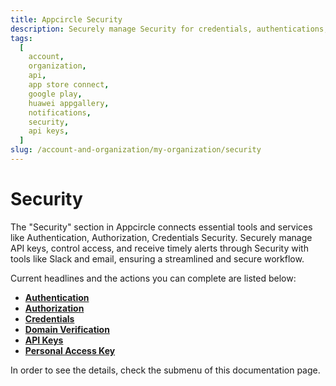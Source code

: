 ```yaml
---
title: Appcircle Security
description: Securely manage Security for credentials, authentications, and notifications to streamline your app publishing workflow in Appcircle.
tags:
  [
    account,
    organization,
    api,
    app store connect,
    google play,
    huawei appgallery,
    notifications,
    security,
    api keys,
  ]
slug: /account-and-organization/my-organization/security
---
```


# Security

The "Security" section in Appcircle connects essential tools and services like Authentication, Authorization, Credentials Security. Securely manage API keys, control access, and receive timely alerts through Security with tools like Slack and email, ensuring a streamlined and secure workflow.

Current headlines and the actions you can complete are listed below:

- [**Authentication**](/account-and-organization/my-organization/security/authentications)
- [**Authorization**](/account-and-organization/my-organization/security/authorization)
- [**Credentials**](/account-and-organization/my-organization/security/credentials)
- [**Domain Verification**](/account-and-organization/my-organization/security/domain-verification)
- [**API Keys**](/account-and-organization/my-organization/security/api-keys)
- [**Personal Access Key**](/account-and-organization/my-organization/security/personal-access-key)

In order to see the details, check the submenu of this documentation page.